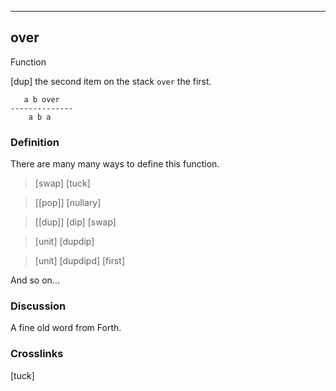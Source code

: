 ------------------------------------------------------------------------

## over

Function

[dup] the second item on the stack `over` the first.

       a b over
    --------------
        a b a

### Definition

There are many many ways to define this function.

> [swap] [tuck]

> \[[pop]\] [nullary]

> \[[dup]\] [dip] [swap]

> [unit] [dupdip]

> [unit] [dupdipd] [first]

And so on...

### Discussion

A fine old word from Forth.

### Crosslinks

[tuck]

